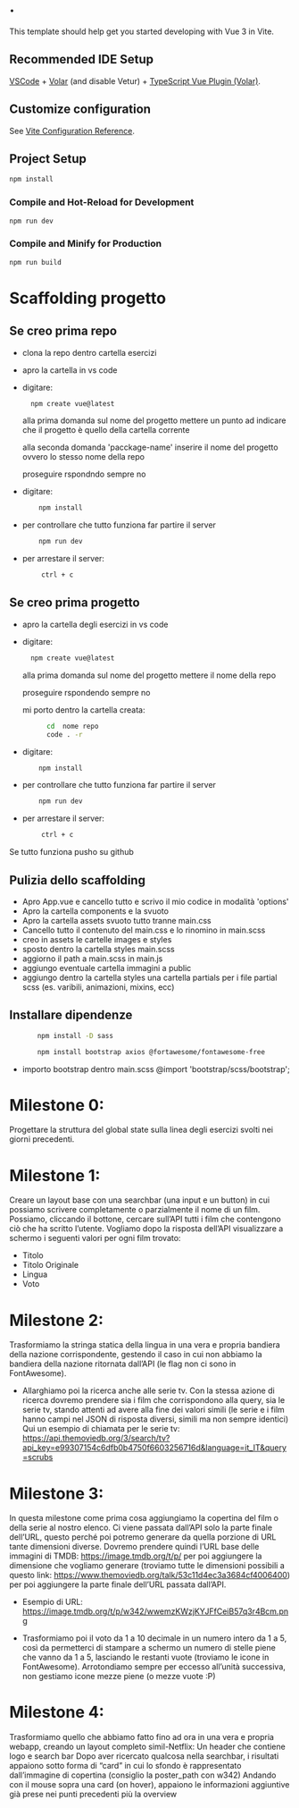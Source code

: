# .

This template should help get you started developing with Vue 3 in Vite.

## Recommended IDE Setup

[VSCode](https://code.visualstudio.com/) + [Volar](https://marketplace.visualstudio.com/items?itemName=Vue.volar) (and disable Vetur) + [TypeScript Vue Plugin (Volar)](https://marketplace.visualstudio.com/items?itemName=Vue.vscode-typescript-vue-plugin).

## Customize configuration

See [Vite Configuration Reference](https://vitejs.dev/config/).

## Project Setup

```sh
npm install
```

### Compile and Hot-Reload for Development

```sh
npm run dev
```

### Compile and Minify for Production

```sh
npm run build
```
# Scaffolding progetto

## Se creo prima repo

- clona la repo dentro cartella esercizi
- apro la cartella in vs code
- digitare:
  ```sh
    npm create vue@latest
  ``` 
  alla prima domanda sul nome del progetto mettere un punto ad indicare che il progetto è quello della cartella corrente

  alla seconda domanda 'pacckage-name' inserire il nome del progetto ovvero lo stesso nome della repo

  proseguire rspondndo sempre no

- digitare:
    ```sh
        npm install
    ```
- per controllare che tutto funziona far partire il server
    ```sh
        npm run dev
    ```
- per arrestare il server:
```sh
        ctrl + c
``` 


## Se creo prima progetto

- apro la cartella degli esercizi in vs  code
- digitare:
  ```sh
    npm create vue@latest
  ``` 
  alla prima domanda sul nome del progetto mettere il nome della repo

  proseguire rspondendo sempre no

  mi porto dentro la cartella creata:
  ```sh
        cd  nome repo
        code . -r
    ```
- digitare:
    ```sh
        npm install
    ```
- per controllare che tutto funziona far partire il server
    ```sh
        npm run dev
    ```
- per arrestare il server:
```sh
        ctrl + c
``` 

Se tutto funziona pusho su github

## Pulizia dello scaffolding

- Apro App.vue e cancello tutto e scrivo il mio codice in modalità 'options'
- Apro la cartella components e la svuoto
- Apro la cartella assets svuoto tutto tranne main.css
- Cancello tutto il contenuto del main.css e lo rinomino in main.scss
- creo in assets le cartelle images e styles
- sposto dentro la cartella styles main.scss
- aggiorno il path a main.scss in main.js
- aggiungo eventuale cartella immagini a public
- aggiungo dentro la cartella styles una cartella partials per i file partial scss (es. varibili, animazioni, mixins, ecc) 


## Installare dipendenze

```sh
       npm install -D sass
``` 

```sh
       npm install bootstrap axios @fortawesome/fontawesome-free
``` 

- importo bootstrap dentro main.scss @import 'bootstrap/scss/bootstrap';


# Milestone 0:
Progettare la struttura del global state sulla linea degli esercizi svolti nei giorni precedenti.

# Milestone 1:
Creare un layout base con una searchbar (una input e un button) in cui possiamo scrivere completamente o parzialmente il nome di un film. Possiamo, cliccando il  bottone, cercare sull’API tutti i film che contengono ciò che ha scritto l’utente.
Vogliamo dopo la risposta dell’API visualizzare a schermo i seguenti valori per ogni film trovato: 
- Titolo
- Titolo Originale
- Lingua
- Voto

# Milestone 2:
Trasformiamo la stringa statica della lingua in una vera e propria bandiera della nazione corrispondente, gestendo il caso in cui non abbiamo la bandiera della nazione ritornata dall’API (le flag non ci sono in FontAwesome).

- Allarghiamo poi la ricerca anche alle serie tv. Con la stessa azione di ricerca dovremo prendere sia i film che corrispondono alla query, sia le serie tv, stando attenti ad avere alla fine dei valori simili (le serie e i film hanno campi nel JSON di risposta diversi, simili ma non sempre identici)
Qui un esempio di chiamata per le serie tv:
https://api.themoviedb.org/3/search/tv?api_key=e99307154c6dfb0b4750f6603256716d&language=it_IT&query=scrubs


# Milestone 3:
In questa milestone come prima cosa aggiungiamo la copertina del film o della serie al nostro elenco. Ci viene passata dall’API solo la parte finale dell’URL, questo perché poi potremo generare da quella porzione di URL tante dimensioni diverse. Dovremo prendere quindi l’URL base delle immagini di TMDB: https://image.tmdb.org/t/p/ per poi aggiungere la dimensione che vogliamo generare (troviamo tutte le dimensioni possibili a questo link: https://www.themoviedb.org/talk/53c11d4ec3a3684cf4006400) per poi aggiungere la parte finale dell’URL passata dall’API.
- Esempio di URL:
https://image.tmdb.org/t/p/w342/wwemzKWzjKYJFfCeiB57q3r4Bcm.png

- Trasformiamo poi il voto da 1 a 10 decimale in un numero intero da 1 a 5, così da permetterci di stampare a schermo un numero di stelle piene che vanno da 1 a 5, lasciando le restanti vuote (troviamo le icone in FontAwesome).
Arrotondiamo sempre per eccesso all’unità successiva, non gestiamo icone mezze piene (o mezze vuote :P)

# Milestone 4:
Trasformiamo quello che abbiamo fatto fino ad ora in una vera e propria webapp, creando un layout completo simil-Netflix:
Un header che contiene logo e search bar
Dopo aver ricercato qualcosa nella searchbar, i risultati appaiono sotto forma di “card” in cui lo sfondo è rappresentato dall’immagine di copertina (consiglio la poster_path con w342)
Andando con il mouse sopra una card (on hover), appaiono le informazioni aggiuntive già prese nei punti precedenti più la overview
